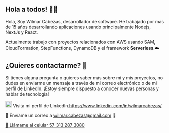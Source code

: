 ## Hola a todos! 👋🎉

Hola, Soy Wilmar Cabezas, desarrollador de software. He trabajado por mas de 15 años desarrollando aplicaciones usando principalmente Nodejs, NextJs y React.

Actualmente trabajo con proyectos relacionados con AWS usando SAM, CloudFormation, StepFunctions, DynamoDB y el framework <b>Serverless</b>.☁️

## ¿Quieres contactarme? 📩

Si tienes alguna pregunta o quieres saber más sobre mí y mis proyectos, no dudes en enviarme un mensaje a través de mi correo electrónico o de mi perfil de LinkedIn. ¡Estoy siempre dispuesto a conocer nuevas personas y hablar de tecnología!

<img src="https://www.myltdexpress.com/images/linked.png" width="20" height="20" alt="LinkedIn"> Visita mi perfil de LinkedIn<a href="https://www.linkedin.com/in/wilmarcabezas/">
  https://www.linkedin.com/in/wilmarcabezas/
</a>




📧 Envíame un correo a [wilmar.cabezas@gmail.com](mailto:wilmar.cabezas@gmail.com) 📧

[📱 Llámame al celular 57 313 287 3080](tel:573132873080)








